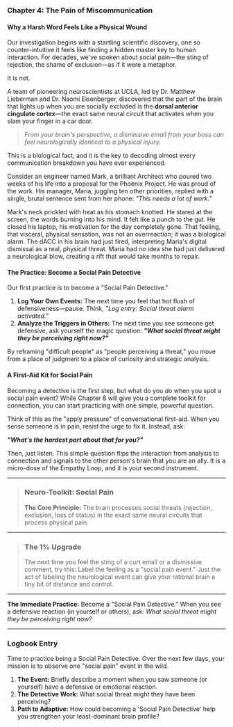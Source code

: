 ### **Chapter 4: The Pain of Miscommunication**
#### Why a Harsh Word Feels Like a Physical Wound

Our investigation begins with a startling scientific discovery, one so counter-intuitive it feels like finding a hidden master key to human interaction. For decades, we've spoken about social pain—the sting of rejection, the shame of exclusion—as if it were a metaphor.

It is not.

A team of pioneering neuroscientists at UCLA, led by Dr. Matthew Lieberman and Dr. Naomi Eisenberger, discovered that the part of the brain that lights up when you are socially excluded is the **dorsal anterior cingulate cortex**—the exact same neural circuit that activates when you slam your finger in a car door.

> *From your brain's perspective, a dismissive email from your boss can feel neurologically identical to a physical injury.*

This is a biological fact, and it is the key to decoding almost every communication breakdown you have ever experienced.

Consider an engineer named Mark, a brilliant Architect who poured two weeks of his life into a proposal for the Phoenix Project. He was proud of the work. His manager, Maria, juggling ten other priorities, replied with a single, brutal sentence sent from her phone: *"This needs a lot of work."*

Mark's neck prickled with heat as his stomach knotted. He stared at the screen, the words burning into his mind. It felt like a punch to the gut. He closed his laptop, his motivation for the day completely gone. That feeling, that visceral, physical sensation, was not an overreaction; it was a biological alarm. The dACC in his brain had just fired, interpreting Maria's digital dismissal as a real, physical threat. Maria had no idea she had just delivered a neurological blow, creating a rift that would take months to repair.

#### **The Practice: Become a Social Pain Detective**

Our first practice is to become a "Social Pain Detective."

1.  **Log Your Own Events:** The next time you feel that hot flush of defensiveness—pause. Think, *"Log entry: Social threat alarm activated."*
2.  **Analyze the Triggers in Others:** The next time you see someone get defensive, ask yourself the magic question: ***"What social threat might they be perceiving right now?"***

By reframing "difficult people" as "people perceiving a threat," you move from a place of judgment to a place of curiosity and strategic analysis.

#### **A First-Aid Kit for Social Pain**

Becoming a detective is the first step, but what do you *do* when you spot a social pain event? While Chapter 8 will give you a complete toolkit for connection, you can start practicing with one simple, powerful question.

Think of this as the "apply pressure" of conversational first-aid. When you sense someone is in pain, resist the urge to fix it. Instead, ask:

***"What's the hardest part about that for you?"***

Then, just listen. This simple question flips the interaction from analysis to connection and signals to the other person's brain that you are an ally. It is a micro-dose of the Empathy Loop, and it is your second instrument.

---
> ### **Neuro-Toolkit: Social Pain**
>
> **The Core Principle:** The brain processes social threats (rejection, exclusion, loss of status) in the exact same neural circuits that process physical pain.
---
> ### **The 1% Upgrade**
>
> The next time you feel the sting of a curt email or a dismissive comment, try this: Label the feeling as a "social pain event." Just the act of labeling the neurological event can give your rational brain a tiny bit of distance and control.

---

**The Immediate Practice:**
Become a "Social Pain Detective." When you see a defensive reaction (in yourself or others), ask: *What social threat might they be perceiving right now?*

---
### **Logbook Entry**

Time to practice being a Social Pain Detective. Over the next few days, your mission is to observe one "social pain" event in the wild.

1.  **The Event:** Briefly describe a moment when you saw someone (or yourself) have a defensive or emotional reaction.
2.  **The Detective Work:** What social threat might they have been perceiving?
3.  **Path to Adaptive:** How could becoming a 'Social Pain Detective' help you strengthen your least-dominant brain profile?
      